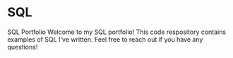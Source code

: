 # SQL
SQL Portfolio
Welcome to my SQL portfolio! This code respository contains examples of SQL I've written. Feel free to reach out if you have any questions!
